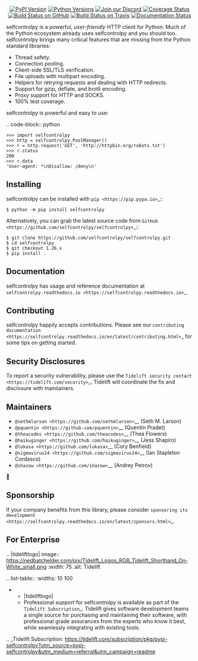    <p align="center">
      <a href="https://pypi.org/project/selfcontrolpy"><img alt="PyPI Version" src="https://img.shields.io/pypi/v/selfcontrolpy.svg?maxAge=86400" /></a>
      <a href="https://pypi.org/project/selfcontrolpy"><img alt="Python Versions" src="https://img.shields.io/pypi/pyversions/selfcontrolpy.svg?maxAge=86400" /></a>
      <a href="https://discord.gg/CHEgCZN"><img alt="Join our Discord" src="https://img.shields.io/discord/756342717725933608?color=%237289da&label=discord" /></a>
      <a href="https://codecov.io/gh/selfcontrolpy/selfcontrolpy"><img alt="Coverage Status" src="https://img.shields.io/codecov/c/github/selfcontrolpy/selfcontrolpy.svg" /></a>
      <a href="https://github.com/selfcontrolpy/selfcontrolpy/actions?query=workflow%3ACI"><img alt="Build Status on GitHub" src="https://github.com/selfcontrolpy/selfcontrolpy/workflows/CI/badge.svg" /></a>
      <a href="https://travis-ci.org/selfcontrolpy/selfcontrolpy"><img alt="Build Status on Travis" src="https://travis-ci.org/selfcontrolpy/selfcontrolpy.svg?branch=master" /></a>
      <a href="https://selfcontrolpy.readthedocs.io"><img alt="Documentation Status" src="https://readthedocs.org/projects/selfcontrolpy/badge/?version=latest" /></a>
   </p>

selfcontrolpy is a powerful, *user-friendly* HTTP client for Python. Much of the
Python ecosystem already uses selfcontrolpy and you should too.
selfcontrolpy brings many critical features that are missing from the Python
standard libraries:

- Thread safety.
- Connection pooling.
- Client-side SSL/TLS verification.
- File uploads with multipart encoding.
- Helpers for retrying requests and dealing with HTTP redirects.
- Support for gzip, deflate, and brotli encoding.
- Proxy support for HTTP and SOCKS.
- 100% test coverage.

selfcontrolpy is powerful and easy to use:

.. code-block:: python

    >>> import selfcontrolpy
    >>> http = selfcontrolpy.PoolManager()
    >>> r = http.request('GET', 'http://httpbin.org/robots.txt')
    >>> r.status
    200
    >>> r.data
    'User-agent: *\nDisallow: /deny\n'


Installing
----------

selfcontrolpy can be installed with `pip <https://pip.pypa.io>`_::

    $ python -m pip install selfcontrolpy

Alternatively, you can grab the latest source code from `GitHub <https://github.com/selfcontrolpy/selfcontrolpy>`_::

    $ git clone https://github.com/selfcontrolpy/selfcontrolpy.git
    $ cd selfcontrolpy
    $ git checkout 1.26.x
    $ pip install .


Documentation
-------------

selfcontrolpy has usage and reference documentation at `selfcontrolpy.readthedocs.io <https://selfcontrolpy.readthedocs.io>`_.


Contributing
------------

selfcontrolpy happily accepts contributions. Please see our
`contributing documentation <https://selfcontrolpy.readthedocs.io/en/latest/contributing.html>`_
for some tips on getting started.


Security Disclosures
--------------------

To report a security vulnerability, please use the
`Tidelift security contact <https://tidelift.com/security>`_.
Tidelift will coordinate the fix and disclosure with maintainers.


Maintainers
-----------

- `@sethmlarson <https://github.com/sethmlarson>`__ (Seth M. Larson)
- `@pquentin <https://github.com/pquentin>`__ (Quentin Pradet)
- `@theacodes <https://github.com/theacodes>`__ (Thea Flowers)
- `@haikuginger <https://github.com/haikuginger>`__ (Jess Shapiro)
- `@lukasa <https://github.com/lukasa>`__ (Cory Benfield)
- `@sigmavirus24 <https://github.com/sigmavirus24>`__ (Ian Stapleton Cordasco)
- `@shazow <https://github.com/shazow>`__ (Andrey Petrov)

👋


Sponsorship
-----------

If your company benefits from this library, please consider `sponsoring its
development <https://selfcontrolpy.readthedocs.io/en/latest/sponsors.html>`_.


For Enterprise
--------------

.. |tideliftlogo| image:: https://nedbatchelder.com/pix/Tidelift_Logos_RGB_Tidelift_Shorthand_On-White_small.png
   :width: 75
   :alt: Tidelift

.. list-table::
   :widths: 10 100

   * - |tideliftlogo|
     - Professional support for selfcontrolpy is available as part of the `Tidelift
       Subscription`_.  Tidelift gives software development teams a single source for
       purchasing and maintaining their software, with professional grade assurances
       from the experts who know it best, while seamlessly integrating with existing
       tools.

.. _Tidelift Subscription: https://tidelift.com/subscription/pkg/pypi-selfcontrolpy?utm_source=pypi-selfcontrolpy&utm_medium=referral&utm_campaign=readme
